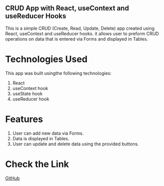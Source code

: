 ## CRUD App with React, useContext and useReducer Hooks

This is a simple CRUD (Create, Read, Update, Delete) app created using React, useContext and useReducer hooks. it allows user to preform CRUD operations on data that is entered via Forms and displayed in Tables.

# Technologies Used

This app was built usingthe following technologies:
1. React
2. useContext hook
3. useState hook
4. useReducer hook

# Features

1. User can add new data via Forms.
2. Data is displayed in Tables.
3. User can update and delete data using the provided buttons.

# Check the Link

[GitHub](https://joyful-dango-79b130.netlify.app/)
